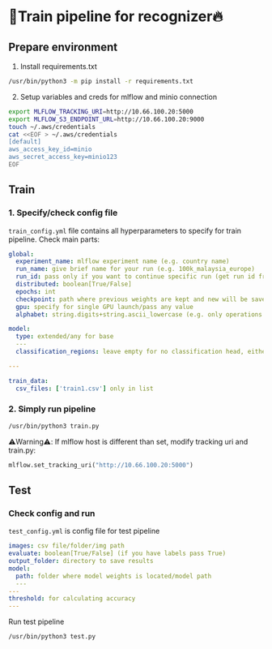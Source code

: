 # :ninja:Train pipeline for recognizer:fire:

## Prepare environment

1. Install requirements.txt
```bash
/usr/bin/python3 -m pip install -r requirements.txt
```
2. Setup variables and creds for mlflow and minio connection
```bash
export MLFLOW_TRACKING_URI=http://10.66.100.20:5000
export MLFLOW_S3_ENDPOINT_URL=http://10.66.100.20:9000
touch ~/.aws/credentials
cat <<EOF > ~/.aws/credentials
[default]
aws_access_key_id=minio
aws_secret_access_key=minio123
EOF
```

## Train

### 1. Specify/check config file
```train_config.yml``` file contains all hyperparameters to specify for train pipeline. Check main parts:
```yml
global:
  experiment_name: mlflow experiment name (e.g. country name)
  run_name: give brief name for your run (e.g. 100k_malaysia_europe)
  run_id: pass only if you want to continue specific run (get run id from mlflow UI)
  distributed: boolean[True/False]
  epochs: int
  checkpoint: path where previous weights are kept and new will be saved(non-existent folder will be automatically created)
  gpu: specify for single GPU launch/pass any value
  alphabet: string.digits+string.ascii_lowercase (e.g. only operations which can be processed with eval()

model:
  type: extended/any for base
  ---
  classification_regions: leave empty for no classification head, either way provide regions in list

---

train_data:
  csv_files: ['train1.csv'] only in list
```
### 2. Simply run pipeline
```bash
/usr/bin/python3 train.py
```
:warning:Warning:warning:: If mlflow host is different than set, modify tracking uri and train.py:
```python
mlflow.set_tracking_uri("http://10.66.100.20:5000")
```
## Test

### Check config and run
```test_config.yml``` is config file for test pipeline
```yml
images: csv file/folder/img path
evaluate: boolean[True/False] (if you have labels pass True)
output_folder: directory to save results
model:
  path: folder where model weights is located/model path
  ---
---
threshold: for calculating accuracy
---
```
Run test pipeline
```bash
/usr/bin/python3 test.py
```
